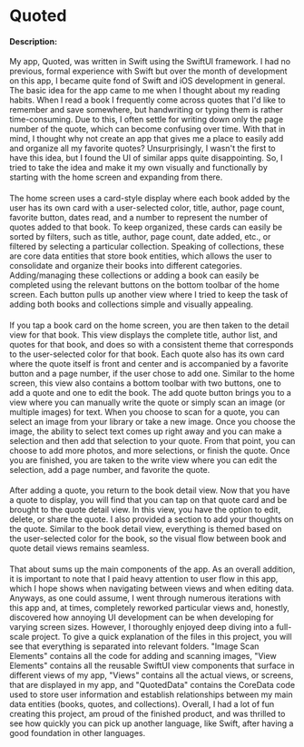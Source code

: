 # Quoted
#### Description:
My app, Quoted, was written in Swift using the SwiftUI framework. I had no previous, formal experience with Swift but over the month of development on this app, I became quite fond of Swift and iOS development in general. The basic idea for the app came to me when I thought about my reading habits. When I read a book I frequently come across quotes that I'd like to remember and save somewhere, but handwriting or typing them is rather time-consuming. Due to this, I often settle for writing down only the page number of the quote, which can become confusing over time. With that in mind, I thought why not create an app that gives me a place to easily add and organize all my favorite quotes? Unsurprisingly, I wasn't the first to have this idea, but I found the UI of similar apps quite disappointing. So, I tried to take the idea and make it my own visually and functionally by starting with the home screen and expanding from there.
####
The home screen uses a card-style display where each book added by the user has its own card with a user-selected color, title, author, page count, favorite button, dates read, and a number to represent the number of quotes added to that book. To keep organized, these cards can easily be sorted by filters, such as title, author, page count, date added, etc., or filtered by selecting a particular collection. Speaking of collections, these are core data entities that store book entities, which allows the user to consolidate and organize their books into different categories. Adding/managing these collections or adding a book can easily be completed using the relevant buttons on the bottom toolbar of the home screen. Each button pulls up another view where I tried to keep the task of adding both books and collections simple and visually appealing.
####
If you tap a book card on the home screen, you are then taken to the detail view for that book. This view displays the complete title, author list,  and quotes for that book, and does so with a consistent theme that corresponds to the user-selected color for that book. Each quote also has its own card where the quote itself is front and center and is accompanied by a favorite button and a page number, if the user chose to add one. Similar to the home screen, this view also contains a bottom toolbar with two buttons, one to add a quote and one to edit the book. The add quote button brings you to a view where you can manually write the quote or simply scan an image (or multiple images) for text. When you choose to scan for a quote, you can select an image from your library or take a new image. Once you choose the image, the ability to select text comes up right away and you can make a selection and then add that selection to your quote. From that point, you can choose to add more photos, and more selections, or finish the quote. Once you are finished, you are taken to the write view where you can edit the selection, add a page number, and favorite the quote.
####
After adding a quote, you return to the book detail view. Now that you have a quote to display, you will find that you can tap on that quote card and be brought to the quote detail view. In this view, you have the option to edit, delete, or share the quote. I also provided a section to add your thoughts on the quote. Similar to the book detail view, everything is themed based on the user-selected color for the book, so the visual flow between book and quote detail views remains seamless.
####
That about sums up the main components of the app. As an overall addition, it is important to note that I paid heavy attention to user flow in this app, which I hope shows when navigating between views and when editing data. Anyways, as one could assume, I went through numerous iterations with this app and, at times, completely reworked particular views and, honestly, discovered how annoying UI development can be when developing for varying screen sizes. However, I thoroughly enjoyed deep diving into a full-scale project. To give a quick explanation of the files in this project, you will see that everything is separated into relevant folders. "Image Scan Elements" contains all the code for adding and scanning images, "View Elements" contains all the reusable SwiftUI view components that surface in different views of my app, "Views" contains all the actual views, or screens, that are displayed in my app, and "QuotedData" contains the CoreData code used to store user information and establish relationships between my main data entities (books, quotes, and collections). Overall, I had a lot of fun creating this project, am proud of the finished product, and was thrilled to see how quickly you can pick up another language, like Swift, after having a good foundation in other languages.
